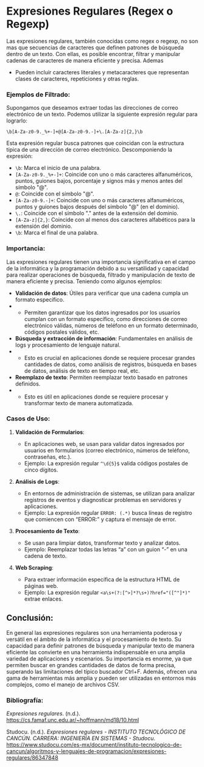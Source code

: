 # Expresiones Regulares (Regex o Regexp)
Las expresiones regulares, también conocidas como regex o regexp, no son mas que secuencias de caracteres que definen patrones de búsqueda dentro de un texto. Con ellas, es posible encontrar, filtrar y manipular cadenas de caracteres de manera eficiente y precisa. 
Ademas
- Pueden incluir caracteres literales y metacaracteres que representan clases de caracteres, repeticiones y otras reglas.

### Ejemplos de Filtrado:
Supongamos que deseamos extraer todas las direcciones de correo electrónico de un texto. Podemos utilizar la siguiente expresión regular para lograrlo:

    \b[A-Za-z0-9._%+-]+@[A-Za-z0-9.-]+\.[A-Za-z]{2,}\b

Esta expresión regular busca patrones que coincidan con la estructura típica de una dirección de correo electrónico. Descomponiendo la expresión:

-   `\b`: Marca el inicio de una palabra.
-   `[A-Za-z0-9._%+-]+`: Coincide con uno o más caracteres alfanuméricos, puntos, guiones bajos, porcentaje y signos más y menos antes del símbolo "@".
-   `@`: Coincide con el símbolo "@".
-   `[A-Za-z0-9.-]+`: Coincide con uno o más caracteres alfanuméricos, puntos y guiones bajos después del símbolo "@" (en el dominio).
-   `\.`: Coincide con el símbolo "." antes de la extensión del dominio.
-   `[A-Za-z]{2,}`: Coincide con al menos dos caracteres alfabéticos para la extensión del dominio.
-   `\b`: Marca el final de una palabra.


### Importancia:
  
Las expresiones regulares tienen una importancia significativa en el campo de la informática y la programación debido a su versatilidad y capacidad para realizar operaciones de búsqueda, filtrado y manipulación de texto de manera eficiente y precisa. Teniendo como algunos ejemplos: 
- **Validación de datos**: Útiles para verificar que una cadena cumpla un formato específico.
- - Permiten garantizar que los datos ingresados por los usuarios cumplan con un formato específico, como direcciones de correo electrónico válidas, números de teléfono en un formato determinado, códigos postales válidos, etc.
- **Búsqueda y extracción de información**: Fundamentales en análisis de logs y procesamiento de lenguaje natural. 
- - Esto es crucial en aplicaciones donde se requiere procesar grandes cantidades de datos, como análisis de registros, búsqueda en bases de datos, análisis de texto en tiempo real, etc.
- **Reemplazo de texto**: Permiten reemplazar texto basado en patrones definidos.
- - Esto es útil en aplicaciones donde se requiere procesar y transformar texto de manera automatizada.

### Casos de Uso:
1.  **Validación de Formularios**:
    
    -   En aplicaciones web, se usan para validar datos ingresados por usuarios en formularios (correo electrónico, números de teléfono, contraseñas, etc.).
    -   Ejemplo: La expresión regular  `^\d{5}$`  valida códigos postales de cinco dígitos.
2.  **Análisis de Logs**:
    
    -   En entornos de administración de sistemas, se utilizan para analizar registros de eventos y diagnosticar problemas en servidores y aplicaciones.
    -   Ejemplo: La expresión regular  `ERROR: (.*)`  busca líneas de registro que comiencen con “ERROR:” y captura el mensaje de error.
3.  **Procesamiento de Texto**:
    
    -   Se usan para limpiar datos, transformar texto y analizar datos.
    -   Ejemplo: Reemplazar todas las letras “a” con un guion “-” en una cadena de texto.
4.  **Web Scraping**:
    
    -   Para extraer información específica de la estructura HTML de páginas web.
    -   Ejemplo: La expresión regular  `<a\s+(?:[^>]*?\s+)?href="([^"]*)"`  extrae enlaces.

## Conclusión: 

En general las expresiones regulares son una herramienta poderosa y versátil en el ámbito de la informática y el procesamiento de texto. Su capacidad para definir patrones de búsqueda y manipular texto de manera eficiente las convierte en una herramienta indispensable en una amplia variedad de aplicaciones y escenarios. Su importancia es enorme, ya que permiten buscar en grandes cantidades de datos de forma precisa, superando las limitaciones del típico buscador Ctrl+F. Además, ofrecen una gama de herramientas más amplia y pueden ser utilizadas en entornos más complejos, como el manejo de archivos CSV.

### Bibliografía: 
_Expresiones regulares_. (n.d.). https://cs.famaf.unc.edu.ar/~hoffmann/md18/10.html

Studocu. (n.d.). _Expresiones regulares - INSTITUTO TECNOLÓGICO DE CANCÚN. CARRERA: INGENIERÍA EN SISTEMAS - Studocu_. https://www.studocu.com/es-mx/document/instituto-tecnologico-de-cancun/algoritmos-y-lenguajes-de-programacion/expresiones-regulares/86347848
